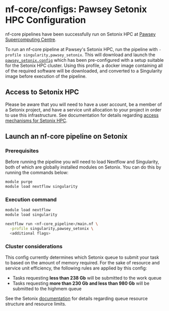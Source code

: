 # nf-core/configs: Pawsey Setonix HPC Configuration

nf-core pipelines have been successfully run on Setonix HPC at [Pawsey Supercomputing Centre](https://pawsey.org.au/).

To run an nf-core pipeline at Pawsey's Setonix HPC, run the pipeline with `-profile singularity,pawsey_setonix`. This will download and launch the [`pawsey_setonix.config`](../conf/pawsey_setonix.config) which has been pre-configured with a setup suitable for the Setonix HPC cluster. Using this profile, a docker image containing all of the required software will be downloaded, and converted to a Singularity image before execution of the pipeline.

## Access to Setonix HPC

Please be aware that you will need to have a user account, be a member of a Setonix project, and have a service unit allocation to your project in order to use this infrastructure. See documentation for details regarding [access mechanisms for Setonix HPC](https://support.pawsey.org.au/documentation/display/US/Requesting+Access+to+Pawsey+Supercomputers).

## Launch an nf-core pipeline on Setonix

### Prerequisites

Before running the pipeline you will need to load Nextflow and Singularity, both of which are globally installed modules on Setonix. You can do this by running the commands below:

```bash
module purge
module load nextflow singularity
```

### Execution command

```bash
module load nextflow
module load singularity

nextflow run <nf-core_pipeline>/main.nf \
  -profile singularity,pawsey_setonix \
  <additional flags>
```

### Cluster considerations

This config currently determines which Setonix queue to submit your task to based on the amount of memory required. For the sake of resource and service unit efficiency, the following rules are applied by this config:

- Tasks requesting **less than 238 Gb** will be submitted to the work queue
- Tasks requesting **more than 230 Gb and less than 980 Gb** will be submitted to the highmem queue

See the Setonix [documentation](https://support.pawsey.org.au/documentation/pages/viewpage.action?pageId=121479736#RunningJobsonSetonix-Overview) for details regarding queue resource structure and resource limits.
